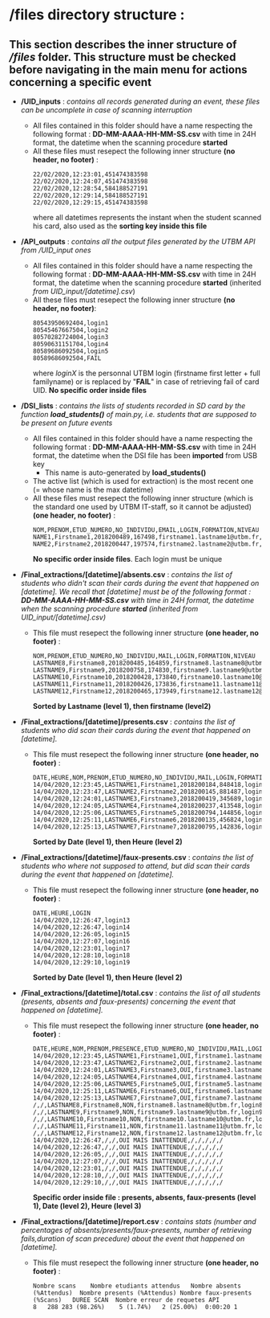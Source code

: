 # **/files** directory structure : #
## This section describes the inner structure of */files* folder. This structure **must be checked** before navigating in the main menu for actions concerning a specific event ##

* **/UID_inputs** : *contains all records generated during an event, these files can be uncomplete in case of scanning interruption*
    * All files contained in this folder should have a name respecting the following format : **DD-MM-AAAA-HH-MM-SS.csv** with time in 24H format, the datetime when the scanning procedure **started**
    * All these files must resepect the following inner structure **(no header, no footer)** : 
        ```
        22/02/2020,12:23:01,451474383598
        22/02/2020,12:24:07,451474383598
        22/02/2020,12:28:54,584188527191
        22/02/2020,12:29:14,584188527191
        22/02/2020,12:29:15,451474383598
        ```
        where all datetimes represents the instant when the student scanned his card, also used as the **sorting key inside this file**

* **/API_outputs** : *contains all the output files generated by the UTBM API from /UID_input ones*
    * All files contained in this folder should have a name respecting the following format : **DD-MM-AAAA-HH-MM-SS.csv** with time in 24H format, the datetime when the scanning procedure **started** (inherited *from UID_input/[datetime].csv*)
    * All these files must resepect the following inner structure **(no header, no footer)**: 
        ```
        80543950692404,login1
        80545467667504,login2
        80570282724004,login3
        80590631151704,login4
        80589686092504,login5
        80589686092504,FAIL
        ```
        where *loginX* is the personnal UTBM login (firstname first letter + full familyname) or is replaced by "**FAIL**" in case of retrieving fail of card UID. **No specific order inside files**

* **/DSI_lists** : *contains the lists of students recorded in SD card by the function **load_students()** of *main.py*, i.e. students that are supposed to be present on future events*
    * All files contained in this folder should have a name respecting the following format : **DD-MM-AAAA-HH-MM-SS.csv** with time in 24H format, the datetime when the DSI file has been **imported** from USB key
        * This name is auto-generated by **load_students()**
    * The active list (which is used for extraction) is the most recent one (= whose name is the max datetime)
    * All these files must resepect the following inner structure (which is the standard one used by UTBM IT-staff, so it cannot be adjusted) **(one header, no footer)** : 
        ```
        NOM,PRENOM,ETUD_NUMERO,NO_INDIVIDU,EMAIL,LOGIN,FORMATION,NIVEAU
        NAME1,Firstname1,2018200489,167498,firstname1.lastname1@utbm.fr,login1,TC,1
        NAME2,Firstname2,2018200447,197574,firstname2.lastname2@utbm.fr,login2,TC,1
        ```
        **No specific order inside files**. Each login must be unique

* **/Final_extractions/[datetime]/absents.csv** : *contains the list of students who didn't scan their cards during the event that happened on [datetime]. We recall that [datetime] must be of the following format : **DD-MM-AAAA-HH-MM-SS.csv** with time in 24H format, the datetime when the scanning procedure **started** (inherited *from UID_input/[datetime].csv*)*  
    * This file must resepect the following inner structure **(one header, no footer)** :  
        ```
        NOM,PRENOM,ETUD_NUMERO,NO_INDIVIDU,MAIL,LOGIN,FORMATION,NIVEAU
        LASTNAME8,Firstname8,2018200485,164859,firstname8.lastname8@utbm.fr,login8,TC,1
        LASTNAME9,Firstname9,2018200758,174830,firstname9.lastname9@utbm.fr,login9,TC,1
        LASTNAME10,Firstname10,2018200428,173840,firstname10.lastname10@utbm.fr,login10,TC,1
        LASTNAME11,Firstname11,2018200426,173836,firstname11.lastname11@utbm.fr,login11,TC,1
        LASTNAME12,Firstname12,2018200465,173949,firstname12.lastname12@utbm.fr,login12,TC,1
        ```
        **Sorted by Lastname (level 1), then firstname (level2)**

* **/Final_extractions/[datetime]/presents.csv** : *contains the list of students who did scan their cards during the event that happened on [datetime].*
    * This file must resepect the following inner structure **(one header, no footer)** :  
        ```
        DATE,HEURE,NOM,PRENOM,ETUD_NUMERO,NO_INDIVIDU,MAIL,LOGIN,FORMATION,NIVEAU
        14/04/2020,12:23:45,LASTNAME1,Firstname1,2018200184,848418,login1,firstname1.lastname1@utbm.fr,TC,1
        14/04/2020,12:23:47,LASTNAME2,Firstname2,2018200145,881487,login2,firstname2.lastname2@utbm.fr,TC,1
        14/04/2020,12:24:01,LASTNAME3,Firstname3,2018200419,345689,login3,firstname3.lastname3@utbm.fr,TC,1
        14/04/2020,12:24:05,LASTNAME4,Firstname4,2018200237,413548,login4,firstname4.lastname4@utbm.fr,TC,1
        14/04/2020,12:25:06,LASTNAME5,Firstname5,2018200794,144856,login5,firstname5.lastname5@utbm.fr,TC,1
        14/04/2020,12:25:11,LASTNAME6,Firstname6,2018200135,456824,login6,firstname6.lastname6@utbm.fr,TC,1
        14/04/2020,12:25:13,LASTNAME7,Firstname7,2018200795,142836,login7,firstname7.lastname7@utbm.fr,TC,1
        ```
        **Sorted by Date (level 1), then Heure (level 2)**

* **/Final_extractions/[datetime]/faux-presents.csv** : *contains the list of students who where not supposed to attend, but did scan their cards during the event that happened on [datetime].*
    * This file must resepect the following inner structure **(one header, no footer)** :  
        ```
        DATE,HEURE,LOGIN
        14/04/2020,12:26:47,login13
        14/04/2020,12:26:47,login14
        14/04/2020,12:26:05,login15
        14/04/2020,12:27:07,login16
        14/04/2020,12:23:01,login17
        14/04/2020,12:28:10,login18
        14/04/2020,12:29:10,login19
        ```
        **Sorted by Date (level 1), then Heure (level 2)**

* **/Final_extractions/[datetime]/total.csv** : *contains the list of all students (presents, absents and faux-presents) concerning the event that happened on [datetime].*
    * This file must resepect the following inner structure **(one header, no footer)** :  
        ```
        DATE,HEURE,NOM,PRENOM,PRESENCE,ETUD_NUMERO,NO_INDIVIDU,MAIL,LOGIN,FORMATION,NIVEAU
        14/04/2020,12:23:45,LASTNAME1,Firstname1,OUI,firstname1.lastname1@utbm.fr,login1,2018200468,452978,TC,1
        14/04/2020,12:23:47,LASTNAME2,Firstname2,OUI,firstname2.lastname2@utbm.fr,login2,2018200468,452978,TC,1
        14/04/2020,12:24:01,LASTNAME3,Firstname3,OUI,firstname3.lastname3@utbm.fr,login3,2018200468,452978,TC,1
        14/04/2020,12:24:05,LASTNAME4,Firstname4,OUI,firstname4.lastname4@utbm.fr,login4,2018200468,452978,TC,1
        14/04/2020,12:25:06,LASTNAME5,Firstname5,OUI,firstname5.lastname5@utbm.fr,login5,2018200468,452978,TC,1
        14/04/2020,12:25:11,LASTNAME6,Firstname6,OUI,firstname6.lastname6@utbm.fr,login6,2018200468,452978,TC,1
        14/04/2020,12:25:13,LASTNAME7,Firstname7,OUI,firstname7.lastname7@utbm.fr,login7,2018200468,452978,TC,1
        /,/,LASTNAME8,Firstname8,NON,firstname8.lastname8@utbm.fr,login8,2018200485,164859,TC,1
        /,/,LASTNAME9,Firstname9,NON,firstname9.lastname9@utbm.fr,login9,2018200758,174830,TC,1
        /,/,LASTNAME10,Firstname10,NON,firstname10.lastname10@utbm.fr,login10,2018200428,173840,TC,1
        /,/,LASTNAME11,Firstname11,NON,firstname11.lastname11@utbm.fr,login11,2018200426,173836,TC,1
        /,/,LASTNAME12,Firstname12,NON,firstname12.lastname12@utbm.fr,login12,2018200465,173949,TC,1
        14/04/2020,12:26:47,/,/,OUI MAIS INATTENDUE,/,/,/,/,/
        14/04/2020,12:26:47,/,/,OUI MAIS INATTENDUE,/,/,/,/,/
        14/04/2020,12:26:05,/,/,OUI MAIS INATTENDUE,/,/,/,/,/
        14/04/2020,12:27:07,/,/,OUI MAIS INATTENDUE,/,/,/,/,/
        14/04/2020,12:23:01,/,/,OUI MAIS INATTENDUE,/,/,/,/,/
        14/04/2020,12:28:10,/,/,OUI MAIS INATTENDUE,/,/,/,/,/
        14/04/2020,12:29:10,/,/,OUI MAIS INATTENDUE,/,/,/,/,/
        ```
        **Specific order inside file : presents, absents, faux-presents (level 1), Date (level 2), Heure (level 3)**

* **/Final_extractions/[datetime]/report.csv** : *contains stats (number and percentages of absents/presents/faux-presents, number of retrieving fails,duration of scan precedure) about the event that happened on [datetime].*
    * This file must resepect the following inner structure **(one header, no footer)** :  
        ```
        Nombre scans	Nombre etudiants attendus	Nombre absents (%Attendus) 	Nombre presents (%Attendus)	Nombre faux-presents (%Scans)	DUREE SCAN	Nombre erreur de requetes API
        8	288	283 (98.26%)	5 (1.74%)	2 (25.00%)	0:00:20	1

        ```